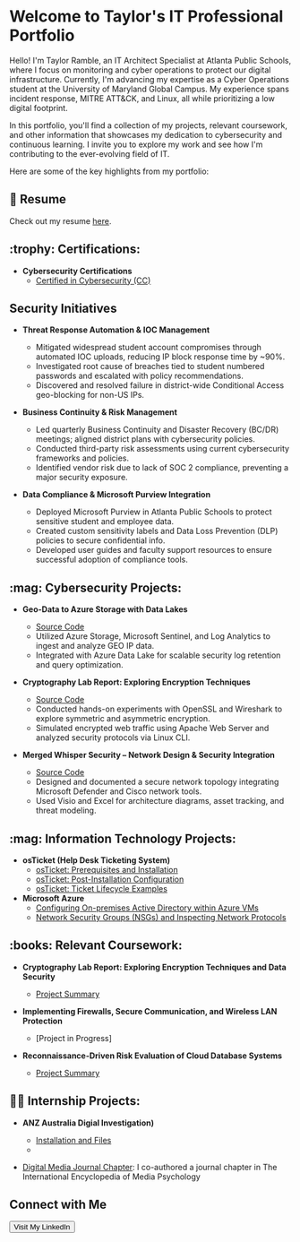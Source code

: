 # Welcome to Taylor's IT Professional Portfolio

Hello! I'm Taylor Ramble, an IT Architect Specialist at Atlanta Public Schools, where I focus on monitoring and cyber operations to protect our digital infrastructure. Currently, I'm advancing my expertise as a Cyber Operations student at the University of Maryland Global Campus. My experience spans incident response, MITRE ATT&CK, and Linux, all while prioritizing a low digital footprint.

In this portfolio, you'll find a collection of my projects, relevant coursework, and other information that showcases my dedication to cybersecurity and continuous learning. I invite you to explore my work and see how I'm contributing to the ever-evolving field of IT.

Here are some of the key highlights from my portfolio:


## :file_folder: Resume

Check out my resume [here](https://github.com/tmramble/resume/blob/main/Ramble_Resume1%20(2).pdf).


<h2>:trophy: Certifications:</h2>

- <b>Cybersecurity Certifications</b>
  - [Certified in Cybersecurity (CC)](https://www.credly.com/badges/3cad471d-b734-42c0-93f9-3ff596953ff7/public_url)
    
<h2> Security Initiatives</h2>

- <b>Threat Response Automation & IOC Management</b>  
  - Mitigated widespread student account compromises through automated IOC uploads, reducing IP block response time by ~90%.  
  - Investigated root cause of breaches tied to student numbered passwords and escalated with policy recommendations.  
  - Discovered and resolved failure in district-wide Conditional Access geo-blocking for non-US IPs.

- <b>Business Continuity & Risk Management</b>  
  - Led quarterly Business Continuity and Disaster Recovery (BC/DR) meetings; aligned district plans with cybersecurity policies.  
  - Conducted third-party risk assessments using current cybersecurity frameworks and policies.  
  - Identified vendor risk due to lack of SOC 2 compliance, preventing a major security exposure.

- <b>Data Compliance & Microsoft Purview Integration</b>  
  - Deployed Microsoft Purview in Atlanta Public Schools to protect sensitive student and employee data.  
  - Created custom sensitivity labels and Data Loss Prevention (DLP) policies to secure confidential info.  
  - Developed user guides and faculty support resources to ensure successful adoption of compliance tools.


<h2>:mag: Cybersecurity Projects:</h2>

- <b>Geo-Data to Azure Storage with Data Lakes</b>  
  - [Source Code](https://github.com/tmramble/SentinelGeoIP)  
  - Utilized Azure Storage, Microsoft Sentinel, and Log Analytics to ingest and analyze GEO IP data.  
  - Integrated with Azure Data Lake for scalable security log retention and query optimization.

- <b>Cryptography Lab Report: Exploring Encryption Techniques</b>  
  - [Source Code](https://github.com/tmramble/cryptography)  
  - Conducted hands-on experiments with OpenSSL and Wireshark to explore symmetric and asymmetric encryption.  
  - Simulated encrypted web traffic using Apache Web Server and analyzed security protocols via Linux CLI.

- <b>Merged Whisper Security – Network Design & Security Integration</b>  
  - [Source Code](https://github.com/tmramble/Merged-Whisper-Security-Network-Topology)  
  - Designed and documented a secure network topology integrating Microsoft Defender and Cisco network tools.  
  - Used Visio and Excel for architecture diagrams, asset tracking, and threat modeling.




<h2>:mag: Information Technology Projects:</h2>

- <b>osTicket (Help Desk Ticketing System)</b>
  - [osTicket: Prerequisites and Installation](https://github.com/tmramble/osTicket)
  - [osTicket: Post-Installation Configuration](https://github.com/tmramble/post-install-config)
  - [osTicket: Ticket Lifecycle Examples](https://github.com/tmramble/ticket-lifecycle)
- <b>Microsoft Azure</b>
  - [Configuring On-premises Active Directory within Azure VMs](https://github.com/tmramble/Active-Directory-)
  - [Network Security Groups (NSGs) and Inspecting Network Protocols](https://github.com/tmramble/AzureNDS)
    
<h2>:books: Relevant Coursework:</h2>

- <b> Cryptography Lab Report: Exploring Encryption Techniques and Data Security</b>
  - [Project Summary](https://github.com/tmramble/crptography)
    
- <b>Implementing Firewalls, Secure Communication, and Wireless LAN Protection</b>
  - [Project in Progress]
    
- <b>Reconnaissance-Driven Risk Evaluation of Cloud Database Systems</b>
  - [Project Summary](https://github.com/tmramble/reconnaissance)

<h2>👨‍💻 Internship Projects:</h2>

- <b>ANZ Australia Digial Investigation)</b>
  - [Installation and Files](https://github.com/tmramble/packetcaptureanalysis)
  - 


  
- [Digital Media Journal Chapter](https://www.linkedin.com/in/taylor-ramble-4a395422a/overlay/1635542825761/single-media-viewer/?profileId=ACoAADly_rsBcasyCTiR_xBju9k3mBnV0hbWSqg): I co-authored a journal chapter in The International Encyclopedia of Media Psychology


<h2>Connect with Me</h2>
    <a href="https://www.linkedin.com/in/taylor-ramble-4a395422a/" target="_blank" rel="noopener noreferrer">
        <button>Visit My LinkedIn</button>
